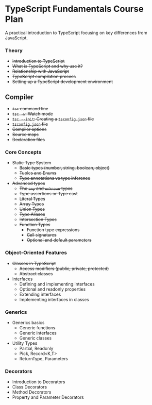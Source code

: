 # TypeScript Fundamentals Course Plan
A practical introduction to TypeScript focusing on key differences from JavaScript.

### Theory
  - ~~Introduction to TypeScript~~
  - ~~What is TypeScript and why use it?~~
  - ~~Relationship with JavaScript~~
  - ~~TypeScript compilation process~~
  - ~~Setting up a TypeScript development environment~~

## Compiler
  - ~~`tsc` command line~~
  - ~~`tsc -w`: Watch mode~~
  - ~~`tsc --init`: Creating a `tsconfig.json` file~~
  - ~~`tsconfig.json` file~~
  - ~~Compiler options~~
  - ~~Source maps~~
  - ~~Declaration files~~

### Core Concepts
- ~~Static Type System~~
  - ~~Basic types (number, string, boolean, object)~~
  - ~~Tuples and Enums~~
  - ~~Type annotations vs type inference~~
- ~~Advanced types~~
  - ~~The `any` and `unknown` types~~
  - ~~Type assertions or Type cast~~
  - ~~Literal Types~~
  - ~~Array Types~~
  - ~~Union Types~~
  - ~~Type Aliases~~
  - ~~Intersection Types~~
  - ~~Function Types~~
    - ~~Function type expressions~~
    - ~~Call signatures~~
    - ~~Optional and default parameters~~


### Object-Oriented Features
- ~~Classes in TypeScript~~
  - ~~Access modifiers (public, private, protected)~~
  - ~~Abstract classes~~
- Interfaces
  - Defining and implementing interfaces
  - Optional and readonly properties
  - Extending interfaces
  - Implementing interfaces in classes

### Generics
- Generics basics
  - Generic functions
  - Generic interfaces
  - Generic classes
- Utility Types
  - Partial<T>, Readonly<T>
  - Pick<T>, Record<K,T>
  - ReturnType<T>, Parameters<T>

### Decorators
- Introduction to Decorators
- Class Decorators
- Method Decorators
- Property and Parameter Decorators



